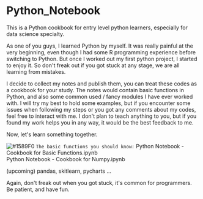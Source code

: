 # Python_Notebook
This is a Python cookbook for entry level python learners, especially for data science specialty.

As one of you guys, I learned Python by myself. It was really painful at the very beginning, even though I had some R programming experience before switching to Python. But once I worked out my first python project, I started to enjoy it. So don't freak out if you got stuck at any stage, we are all learning from mistakes. 

I decide to collect my notes and publish them, you can treat these codes as a cookbook for your study. The notes would contain basic functions in Python, and also some common used / fancy modules I have ever worked with. I will try my best to hold some examples, but if you encounter some issues when following my steps or you got any comments about my codes, feel free to interact with me. I don't plan to teach anything to you, but if you found my work helps you in any way, it would be the best feedback to me.

Now, let's learn something together. 

 ![#1589F0](https://placehold.it/15/1589F0/000000?text=+) `The basic functions you should know:`
 	Python Notebook - Cookbook for Basic Functions.ipynb      
  Python Notebook - Cookbook for Numpy.ipynb
  

(upcoming) 
pandas, 
skitlearn,
pycharts
...




Again, don't freak out when you got stuck, it's common for programmers. Be patient, and have fun.
